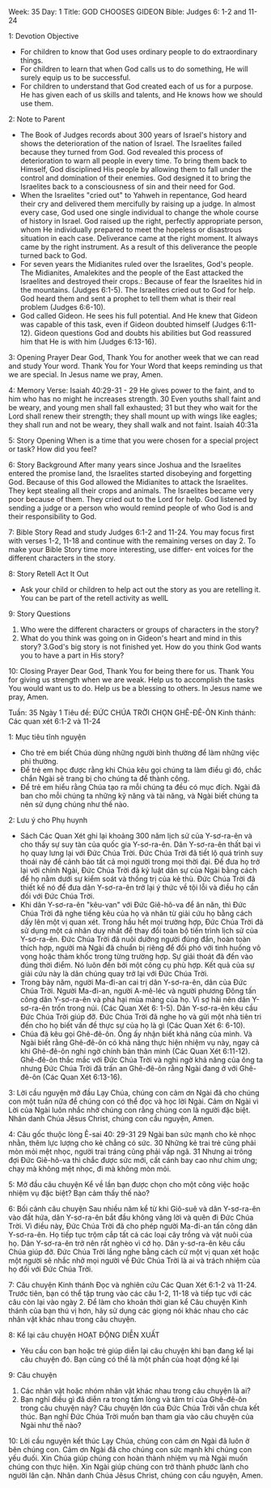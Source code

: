 Week: 35
Day: 1
Title:  GOD CHOOSES GIDEON
Bible: Judges 6: 1-2 and 11-24

1: Devotion Objective
- For children to know that God uses ordinary people to do extraordinary things.
- For children to learn that when God calls us to do something, He will surely equip us to be successful.
- For children to understand that God created each of us for a purpose. He has given each of us skills and talents, and He knows how we should use them.

2: Note to Parent
- The Book of Judges records about 300 years of Israel's history and shows the deterioration of the nation of Israel. The Israelites failed because they turned from God. God revealed this process of deterioration to warn all people in every time. To bring them back to Himself, God disciplined His people by allowing them to fall under the control and domination of their enemies. God designed it to bring the Israelites back to a consciousness of sin and their need for God.
- When the Israelites "cried out" to Yahweh in repentance, God heard their cry and delivered them mercifully by raising up a judge. In almost every case, God used one single individual to change the whole course of history in Israel. God raised up the right, perfectly appropriate person, whom He individually prepared to meet the hopeless or disastrous situation in each case. Deliverance came at the right moment. It always came by the right instrument. As a result of this deliverance the people turned back to God.
- For seven years the Midianites ruled over the Israelites, God's people. The Midianites, Amalekites and the people of the East attacked the Israelites and destroyed their crops.: Because of fear the Israelites hid in the mountains. (Judges 6:1-5). The Israelites cried out to God for help. God heard them and sent a prophet to tell them what is their real problem (Judges 6:6-10).
- God called Gideon. He sees his full potential. And He knew that Gideon was capable of this task, even if Gideon doubted himself (Judges 6:11-12). Gideon questions God and doubts his abilities but God reassured him that He is with him (Judges 6:13-16).

3: Opening Prayer
 Dear God, Thank You for another week that we can read and study Your word. Thank You for Your Word that keeps reminding us that we are special. In Jesus name we pray, Amen.

4: Memory Verse:
 Isaiah 40:29-31 - 29 He gives power to the faint, and to him who has no might he increases strength. 30 Even youths shall faint and be weary, and young men shall fall exhausted; 31 but they who wait for the Lord shall renew their strength; they shall mount up with wings like eagles; they shall run and not be weary, they shall walk and not faint. Isaiah 40:31a

5: Story Opening
When is a time that you were chosen for a special project or task? How did you feel?

6: Story Background
After many years since Joshua and the Israelites entered the promise land, the Israelites started disobeying and forgetting God. Because of this God allowed the Midianites to attack the Israelites. They kept stealing all their crops and animals. The Israelites became very poor because of them. They cried out to the Lord for help. God listened by sending a judge or a person who would remind people of who God is and their responsibility to God.

7: Bible Story
Read and study Judges 6:1-2 and 11-24. You may focus first with verses 1-2, 11-18 and continue with the remaining verses on day 2. To make your Bible Story time more interesting, use differ- ent voices for the different characters in the story.

8: Story Retell
Act It Out
- Ask your child or children to help act out the story as you are retelling it. You can be part of the retell activity as wellL

9: Story Questions
1. Who were the different characters or groups of characters in the story?
2. What do you think was going on in Gideon's heart and mind in this story?
3.God's big story is not finished yet. How do you think God wants you to have a part in His story?

10: Closing Prayer
Dear God, Thank You for being there for us. Thank You for giving us strength when we are weak. Help us to accomplish the tasks You would want us to do. Help us be a blessing to others. In Jesus name we pray, Amen.


Tuần: 35
Ngày 1
Tiêu đề: ĐỨC CHÚA TRỜI CHỌN GHÊ-ĐÊ-ÔN
Kinh thánh: Các quan xét 6:1-2 và 11-24

1: Mục tiêu tĩnh nguyện
- Cho trẻ em biết Chúa dùng những người bình thường để làm những việc phi thường.
- Để trẻ em học được rằng khi Chúa kêu gọi chúng ta làm điều gì đó, chắc chắn Ngài sẽ trang bị cho chúng ta để thành công.
- Để trẻ em hiểu rằng Chúa tạo ra mỗi chúng ta đều có mục đích. Ngài đã ban cho mỗi chúng ta những kỹ năng và tài năng, và Ngài biết chúng ta nên sử dụng chúng như thế nào.

2: Lưu ý cho Phụ huynh
- Sách Các Quan Xét ghi lại khoảng 300 năm lịch sử của Y-sơ-ra-ên và cho thấy sự suy tàn của quốc gia Y-sơ-ra-ên. Dân Y-sơ-ra-ên thất bại vì họ quay lưng lại với Đức Chúa Trời. Đức Chúa Trời đã tiết lộ quá trình suy thoái này để cảnh báo tất cả mọi người trong mọi thời đại. Để đưa họ trở lại với chính Ngài, Đức Chúa Trời đã kỷ luật dân sự của Ngài bằng cách để họ nằm dưới sự kiểm soát và thống trị của kẻ thù. Đức Chúa Trời đã thiết kế nó để đưa dân Y-sơ-ra-ên trở lại ý thức về tội lỗi và điều họ cần đối với Đức Chúa Trời.
- Khi dân Y-sơ-ra-ên "kêu-van" với Đức Giê-hô-va để ăn năn, thì Đức Chúa Trời đã nghe tiếng kêu của họ và nhân từ giải cứu họ bằng cách dấy lên một vị quan xét. Trong hầu hết mọi trường hợp, Đức Chúa Trời đã sử dụng một cá nhân duy nhất để thay đổi toàn bộ tiến trình lịch sử của Y-sơ-ra-ên. Đức Chúa Trời đã nuôi dưỡng người đúng đắn, hoàn toàn thích hợp, người mà Ngài đã chuẩn bị riêng để đối phó với tình huống vô vọng hoặc thảm khốc trong từng trường hợp. Sự giải thoát đã đến vào đúng thời điểm. Nó luôn đến bởi một công cụ phù hợp. Kết quả của sự giải cứu này là dân chúng quay trở lại với Đức Chúa Trời.
- Trong bảy năm, người Ma-đi-an cai trị dân Y-sơ-ra-ên, dân của Đức Chúa Trời. Người Ma-đi-an, người A-mê-léc và người phương Đông tấn công dân Y-sơ-ra-ên và phá hại mùa màng của họ. Vì sợ hãi nên dân Y-sơ-ra-ên trốn trong núi. (Các Quan Xét 6: 1-5). Dân Y-sơ-ra-ên kêu cầu Đức Chúa Trời giúp đỡ. Đức Chúa Trời đã nghe họ và gửi một nhà tiên tri đến cho họ biết vấn đề thực sự của họ là gì (Các Quan Xét 6: 6-10).
- Chúa đã kêu gọi Ghê-đê-ôn. Ông ấy nhận biết khả năng của mình. Và Ngài biết rằng Ghê-đê-ôn có khả năng thực hiện nhiệm vụ này, ngay cả khi Ghê-đê-ôn nghi ngờ chính bản thân mình (Các Quan Xét 6:11-12). Ghê-đê-ôn thắc mắc với Đức Chúa Trời và nghi ngờ khả năng của ông ta nhưng Đức Chúa Trời đã trấn an Ghê-đê-ôn rằng Ngài đang ở với Ghê-đê-ôn (Các Quan Xét 6:13-16).

3: Lời cầu nguyện mở đầu
 Lạy Chúa, chúng con cảm ơn Ngài đã cho chúng con một tuần nữa để chúng con có thể đọc và học lời Ngài. Cảm ơn Ngài vì Lời của Ngài luôn nhắc nhở chúng con rằng chúng con là người đặc biệt. Nhân danh Chúa Jêsus Christ, chúng con cầu nguyện, Amen.

4: Câu gốc thuộc lòng
  Ê-sai 40: 29-31
 29 Ngài ban sức mạnh cho kẻ nhọc nhằn, thêm lực lượng cho kẻ chẳng có sức. 30 Những kẻ trai trẻ cũng phải mòn mỏi mệt nhọc, người trai tráng cũng phải vấp ngã. 31 Nhưng ai trông đợi Đức Giê-hô-va thì chắc được sức mới, cất cánh bay cao như chim ưng; chạy mà không mệt nhọc, đi mà không mòn mỏi.

5: Mở đầu câu chuyện
Kể về lần bạn được chọn cho một công việc hoặc nhiệm vụ đặc biệt? Bạn cảm thấy thế nào?

6: Bối cảnh câu chuyện
Sau nhiều năm kể từ khi Giô-suê và dân Y-sơ-ra-ên vào đất hứa, dân Y-sơ-ra-ên bắt đầu không vâng lời và quên đi Đức Chúa Trời. Vì điều này, Đức Chúa Trời đã cho phép người Ma-đi-an tấn công dân Y-sơ-ra-ên. Họ tiếp tục trộm cắp tất cả các loại cây trồng và vật nuôi của họ. Dân Y-sơ-ra-ên trở nên rất nghèo vì cớ họ. Dân y-sơ-ra-ên kêu cầu Chúa giúp đỡ. Đức Chúa Trời lắng nghe bằng cách cử một vị quan xét hoặc một người sẽ nhắc nhở mọi người về Đức Chúa Trời là ai và trách nhiệm của họ đối với Đức Chúa Trời.

7: Câu chuyện Kinh thánh
Đọc và nghiên cứu Các Quan Xét 6:1-2 và 11-24.
Trước tiên, bạn có thể tập trung vào các câu 1-2, 11-18 và tiếp tục với các câu còn lại vào ngày 2. Để làm cho khoản thời gian kể Câu chuyện Kinh thánh của bạn thú vị hơn, hãy sử dụng các giọng nói khác nhau cho các nhân vật khác nhau trong câu chuyện.

8: Kể lại câu chuyện
HOẠT ĐỘNG DIỄN XUẤT
- Yêu cầu con bạn hoặc trẻ giúp diễn lại câu chuyện khi bạn đang kể lại câu chuyện đó. Bạn cũng có thể là một phần của hoạt động kể lại

9: Câu chuyện
1. Các nhân vật hoặc nhóm nhân vật khác nhau trong câu chuyện là ai?
2. Bạn nghĩ điều gì đã diễn ra trong tấm lòng và tâm trí của Ghê-đê-ôn trong câu chuyện này?
Câu chuyện lớn của Đức Chúa Trời vẫn chưa kết thúc. Bạn nghĩ Đức Chúa Trời muốn bạn tham gia vào câu chuyện của Ngài như thế nào?

10: Lời cầu nguyện kết thúc
Lạy Chúa, chúng con cảm ơn Ngài đã luôn ở bên chúng con. Cảm ơn Ngài đã cho chúng con sức mạnh khi chúng con yếu đuối. Xin Chúa giúp chúng con hoàn thành nhiệm vụ mà Ngài muốn chúng con thực hiện. Xin Ngài giúp chúng con trở thành phước lành cho người lân cận. Nhân danh Chúa Jêsus Christ, chúng con cầu nguyện, Amen.
